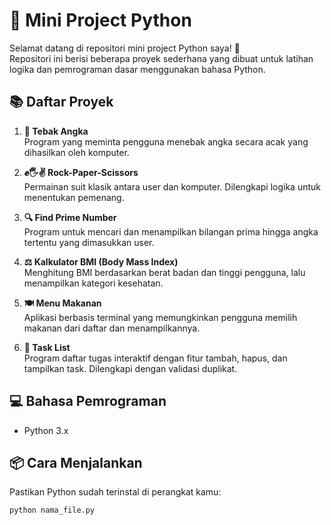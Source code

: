 # 🐍 Mini Project Python

Selamat datang di repositori mini project Python saya! 🎉  
Repositori ini berisi beberapa proyek sederhana yang dibuat untuk latihan logika dan pemrograman dasar menggunakan bahasa Python.

## 📚 Daftar Proyek

1. **🔢 Tebak Angka**  
   Program yang meminta pengguna menebak angka secara acak yang dihasilkan oleh komputer.

2. **✊🖐✌ Rock-Paper-Scissors**  
   Permainan suit klasik antara user dan komputer. Dilengkapi logika untuk menentukan pemenang.

3. **🔍 Find Prime Number**  
   Program untuk mencari dan menampilkan bilangan prima hingga angka tertentu yang dimasukkan user.

4. **⚖️ Kalkulator BMI (Body Mass Index)**  
   Menghitung BMI berdasarkan berat badan dan tinggi pengguna, lalu menampilkan kategori kesehatan.

5. **🍽️ Menu Makanan**  
   Aplikasi berbasis terminal yang memungkinkan pengguna memilih makanan dari daftar dan menampilkannya.

6. **📝 Task List**  
   Program daftar tugas interaktif dengan fitur tambah, hapus, dan tampilkan task. Dilengkapi dengan validasi duplikat.

## 💻 Bahasa Pemrograman
- Python 3.x

## 📦 Cara Menjalankan
Pastikan Python sudah terinstal di perangkat kamu:

```bash
python nama_file.py
